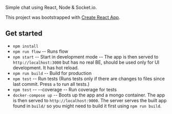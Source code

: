 Simple chat using React, Node & Socket.io.

This project was bootstrapped with [Create React App](https://github.com/facebookincubator/create-react-app).

## Get started

* `npm install`
* `npm run flow` -- Runs flow
* `npm start` -- Start in development mode -- The app is then served to `http://localhost:3000` but has no real BE, should be used only for UI development. It has hot reload.
* `npm run build` -- Build for production
* `npm test` -- Run tests (Runs tests only if there are changes to files since last commit. Press `a` to run all tests.)
* `npm test` -- --coverage -- Run coverage for tests
* `docker-compose up` -- Boots up the app and a mongo container. The app is then served to `http://localhost:9000`. The server serves the built app found in `build/` so you might need to build it first using `npm run build`.
